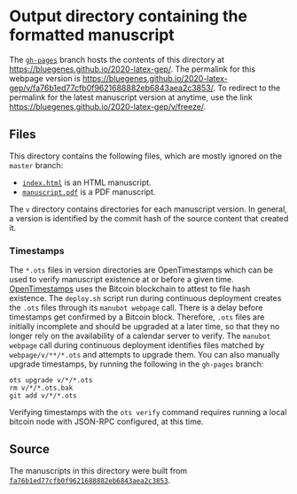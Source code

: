 # Output directory containing the formatted manuscript

The [`gh-pages`](https://github.com/bluegenes/2020-latex-gep/tree/gh-pages) branch hosts the contents of this directory at <https://bluegenes.github.io/2020-latex-gep/>.
The permalink for this webpage version is <https://bluegenes.github.io/2020-latex-gep/v/fa76b1ed77cfb0f9621688882eb6843aea2c3853/>.
To redirect to the permalink for the latest manuscript version at anytime, use the link <https://bluegenes.github.io/2020-latex-gep/v/freeze/>.

## Files

This directory contains the following files, which are mostly ignored on the `master` branch:

+ [`index.html`](index.html) is an HTML manuscript.
+ [`manuscript.pdf`](manuscript.pdf) is a PDF manuscript.

The `v` directory contains directories for each manuscript version.
In general, a version is identified by the commit hash of the source content that created it.

### Timestamps

The `*.ots` files in version directories are OpenTimestamps which can be used to verify manuscript existence at or before a given time.
[OpenTimestamps](https://opentimestamps.org/) uses the Bitcoin blockchain to attest to file hash existence.
The `deploy.sh` script run during continuous deployment creates the `.ots` files through its `manubot webpage` call.
There is a delay before timestamps get confirmed by a Bitcoin block.
Therefore, `.ots` files are initially incomplete and should be upgraded at a later time, so that they no longer rely on the availability of a calendar server to verify.
The `manubot webpage` call during continuous deployment identifies files matched by `webpage/v/**/*.ots` and attempts to upgrade them.
You can also manually upgrade timestamps, by running the following in the `gh-pages` branch:

```shell
ots upgrade v/*/*.ots
rm v/*/*.ots.bak
git add v/*/*.ots
```

Verifying timestamps with the `ots verify` command requires running a local bitcoin node with JSON-RPC configured, at this time.

## Source

The manuscripts in this directory were built from
[`fa76b1ed77cfb0f9621688882eb6843aea2c3853`](https://github.com/bluegenes/2020-latex-gep/commit/fa76b1ed77cfb0f9621688882eb6843aea2c3853).
